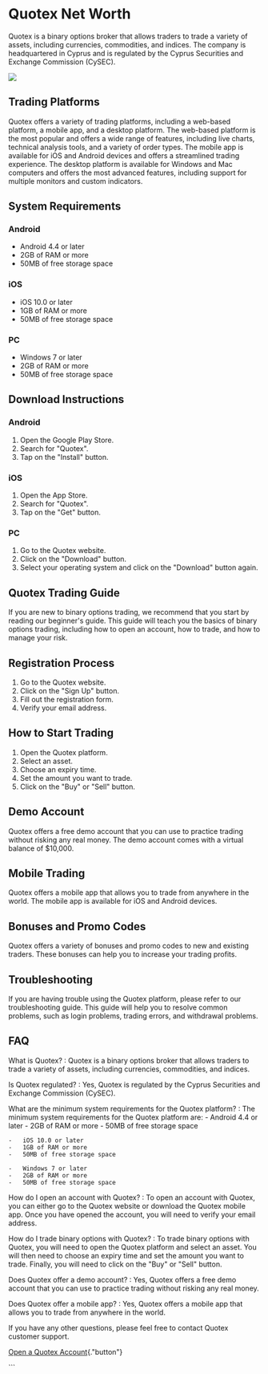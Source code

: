 # Quotex Net Worth

Quotex is a binary options broker that allows traders to trade a variety
of assets, including currencies, commodities, and indices. The company
is headquartered in Cyprus and is regulated by the Cyprus Securities and
Exchange Commission (CySEC).

[![](https://static.quotex.io/files/4_en/300_250.jpg)](https://traff.sbs/brokerqxlid)

## Trading Platforms

Quotex offers a variety of trading platforms, including a web-based
platform, a mobile app, and a desktop platform. The web-based platform
is the most popular and offers a wide range of features, including live
charts, technical analysis tools, and a variety of order types. The
mobile app is available for iOS and Android devices and offers a
streamlined trading experience. The desktop platform is available for
Windows and Mac computers and offers the most advanced features,
including support for multiple monitors and custom indicators.

## System Requirements

### Android

-   Android 4.4 or later
-   2GB of RAM or more
-   50MB of free storage space

### iOS

-   iOS 10.0 or later
-   1GB of RAM or more
-   50MB of free storage space

### PC

-   Windows 7 or later
-   2GB of RAM or more
-   50MB of free storage space

## Download Instructions

### Android

1.  Open the Google Play Store.
2.  Search for "Quotex".
3.  Tap on the "Install" button.

### iOS

1.  Open the App Store.
2.  Search for "Quotex".
3.  Tap on the "Get" button.

### PC

1.  Go to the Quotex website.
2.  Click on the "Download" button.
3.  Select your operating system and click on the "Download"
    button again.

## Quotex Trading Guide

If you are new to binary options trading, we recommend that you start by
reading our beginner\'s guide. This guide will teach you the basics of
binary options trading, including how to open an account, how to trade,
and how to manage your risk.

## Registration Process

1.  Go to the Quotex website.
2.  Click on the "Sign Up" button.
3.  Fill out the registration form.
4.  Verify your email address.

## How to Start Trading

1.  Open the Quotex platform.
2.  Select an asset.
3.  Choose an expiry time.
4.  Set the amount you want to trade.
5.  Click on the "Buy" or "Sell" button.

## Demo Account

Quotex offers a free demo account that you can use to practice trading
without risking any real money. The demo account comes with a virtual
balance of \$10,000.

## Mobile Trading

Quotex offers a mobile app that allows you to trade from anywhere in the
world. The mobile app is available for iOS and Android devices.

## Bonuses and Promo Codes

Quotex offers a variety of bonuses and promo codes to new and existing
traders. These bonuses can help you to increase your trading profits.

## Troubleshooting

If you are having trouble using the Quotex platform, please refer to our
troubleshooting guide. This guide will help you to resolve common
problems, such as login problems, trading errors, and withdrawal
problems.

## FAQ

What is Quotex?
:   Quotex is a binary options broker that allows traders to trade a
    variety of assets, including currencies, commodities, and indices.

Is Quotex regulated?
:   Yes, Quotex is regulated by the Cyprus Securities and Exchange
    Commission (CySEC).

What are the minimum system requirements for the Quotex platform?
:   The minimum system requirements for the Quotex platform are:
    -   Android 4.4 or later
    -   2GB of RAM or more
    -   50MB of free storage space

    -   iOS 10.0 or later
    -   1GB of RAM or more
    -   50MB of free storage space

    -   Windows 7 or later
    -   2GB of RAM or more
    -   50MB of free storage space

How do I open an account with Quotex?
:   To open an account with Quotex, you can either go to the Quotex
    website or download the Quotex mobile app. Once you have opened the
    account, you will need to verify your email address.

How do I trade binary options with Quotex?
:   To trade binary options with Quotex, you will need to open the
    Quotex platform and select an asset. You will then need to choose an
    expiry time and set the amount you want to trade. Finally, you will
    need to click on the "Buy" or "Sell" button.

Does Quotex offer a demo account?
:   Yes, Quotex offers a free demo account that you can use to practice
    trading without risking any real money.

Does Quotex offer a mobile app?
:   Yes, Quotex offers a mobile app that allows you to trade from
    anywhere in the world.

If you have any other questions, please feel free to contact Quotex
customer support.

[Open a Quotex
Account](\%22https://traff.sbs/brokerqxlid\%22){."button"}

\`\`\`

